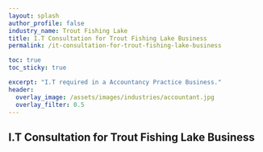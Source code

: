 ```yaml
---
layout: splash 
author_profile: false 
industry_name: Trout Fishing Lake
title: I.T Consultation for Trout Fishing Lake Business
permalink: /it-consultation-for-trout-fishing-lake-business

toc: true
toc_sticky: true

excerpt: "I.T required in a Accountancy Practice Business."
header:
  overlay_image: /assets/images/industries/accountant.jpg
  overlay_filter: 0.5 
---
```


## I.T Consultation for Trout Fishing Lake Business